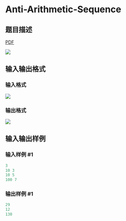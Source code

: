 # Anti-Arithmetic-Sequence 

## 题目描述

[problemUrl]: https://uva.onlinejudge.org/index.php?option=com_onlinejudge&Itemid=8&category=24&page=show_problem&problem=2202

[PDF](https://uva.onlinejudge.org/external/112/p11245.pdf)

![](https://cdn.luogu.com.cn/upload/vjudge_pic/UVA11245/a80b0456e92a61d6bc750bd82f78a4ed822f8775.png)

## 输入输出格式

### 输入格式

![](https://cdn.luogu.com.cn/upload/vjudge_pic/UVA11245/13ad51e4ad586b2377dd5ec08c83ea1ba049b98e.png)

### 输出格式

![](https://cdn.luogu.com.cn/upload/vjudge_pic/UVA11245/8813ae9e041483a42c8ef34a17caad5bfa2ead8b.png)

## 输入输出样例

### 输入样例 #1

```cpp
3
10 3
10 5
100 7
```


### 输出样例 #1

```cpp
29
12
130
```


